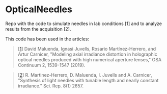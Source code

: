 # OpticalNeedles
Repo with the code to simulate needles in lab conditions [1] and to analyze results from the acquisition [2].

This code has been used in the articles:

 > [[1](https://doi.org/10.1364/OSAC.2.001539)] David Maluenda, Ignasi Juvells, Rosario Martínez-Herrero, and Artur Carnicer, "Modeling axial irradiance distortion in holographic optical needles produced with high numerical aperture lenses," OSA Continuum 2, 1539-1547 (2019).

 > [[2](https://doi.org/10.1038/s41598-018-21007-7)] R. Martinez-Herrero, D. Maluenda, I. Juvells and A. Carnicer, "Synthesis of light needles with tunable length and nearly constant irradiance." Sci. Rep. 8(1) 2657.
